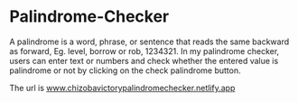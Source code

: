 # Palindrome-Checker
A palindrome is a word, phrase, or sentence that reads the same backward as forward, Eg. level, borrow or rob, 1234321. In my palindrome checker, users can enter text or numbers and check whether the entered value is palindrome or not by clicking on the check palindrome button.

The url is www.chizobavictorypalindromechecker.netlify.app
